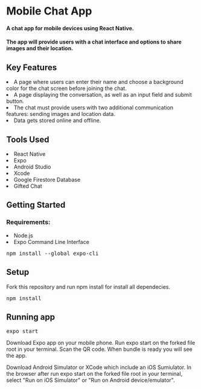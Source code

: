 <h1>Mobile Chat App </h1>
<h4>A chat app for mobile devices using React Native.</h4>
<h4>The app will
provide users with a chat interface and options to share images and their
location.</h4>

<h2>Key Features</h2>
<li>A page where users can enter their name and choose a background color for the chat screen
before joining the chat.</li>
<li>A page displaying the conversation, as well as an input field and submit button.</li>
<li>The chat must provide users with two additional communication features: sending images
and location data.</li>
<li>Data gets stored online and offline.</li>

<h2>Tools Used</h2>
<li>React Native</li>
<li>Expo</li>
<li>Android Studio</li>
<li>Xcode</li>
<li>Google Firestore Database</li>
<li>Gifted Chat</li>

<h2>Getting Started</h2>
<h3>Requirements:</h3>
<li>Node.js</li>
<li>Expo Command Line Interface</li>

<pre>npm install --global expo-cli</pre>

<h2>Setup</h2>
Fork this repository and run npm install for install all dependecies.

<pre>npm install</pre>

 <h2>Running app</h2>

<pre>expo start</pre>

Download Expo app on your mobile phone. Run expo start on the forked file root in your terminal. Scan the QR code. When bundle is ready you will see the app.

Download Android Simulator or XCode which include an iOS Sumiulator. In the browser after run expo start on the forked file root in your terminal, select "Run on iOS Simulator" or "Run on Android device/emulator".

